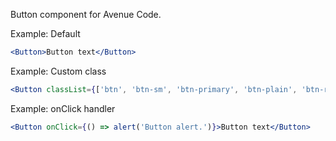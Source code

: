 Button component for Avenue Code.

Example: Default
```jsx
<Button>Button text</Button>
```

Example: Custom class
```jsx
<Button classList={['btn', 'btn-sm', 'btn-primary', 'btn-plain', 'btn-rounded']}>Button text</Button>
```

Example: onClick handler
```jsx
<Button onClick={() => alert('Button alert.')}>Button text</Button>
```
